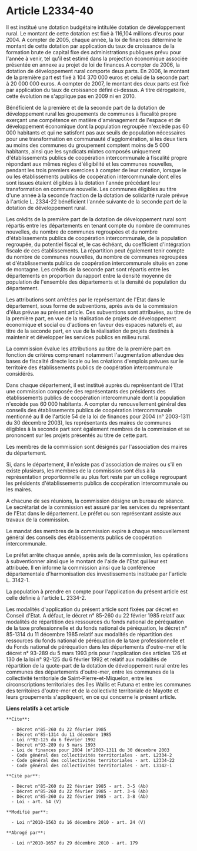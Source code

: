 # Article L2334-40

Il est institué une dotation budgétaire intitulée dotation de développement rural. Le montant de cette dotation est fixé à
116,104 millions d'euros pour 2004. A compter de 2005, chaque année, la loi de finances détermine le montant de cette
dotation par application du taux de croissance de la formation brute de capital fixe des administrations publiques prévu pour
l'année à venir, tel qu'il est estimé dans la projection économique associée présentée en annexe au projet de loi de
finances.A compter de 2006, la dotation de développement rural comporte deux parts. En 2006, le montant de la première part
est fixé à 104 370 000 euros et celui de la seconde part à 20 000 000 euros. A compter de 2007, le montant des deux parts est
fixé par application du taux de croissance défini ci-dessus. A titre dérogatoire, cette évolution ne s'applique pas en 2009
ni en 2010.

Bénéficient de la première et de la seconde part de la dotation de développement rural les groupements de communes à
fiscalité propre exerçant une compétence en matière d'aménagement de l'espace et de développement économique dont la
population regroupée n'excède pas 60 000 habitants et qui ne satisfont pas aux seuils de population nécessaires pour une
transformation en communauté d'agglomération, si les deux tiers au moins des communes du groupement comptent moins de 5 000
habitants, ainsi que les syndicats mixtes composés uniquement d'établissements publics de coopération intercommunale à
fiscalité propre répondant aux mêmes règles d'éligibilité et les communes nouvelles, pendant les trois premiers exercices à
compter de leur création, lorsque le ou les établissements publics de coopération intercommunale dont elles sont issues
étaient éligibles à la dotation l'année précédant leur transformation en commune nouvelle. Les communes éligibles au titre
d'une année à la seconde fraction de la dotation de solidarité rurale prévue à l'article L. 2334-22 bénéficient l'année
suivante de la seconde part de la dotation de développement rural. 

Les crédits de la première part de la dotation de développement rural sont répartis entre les départements en tenant compte
du nombre de communes nouvelles, du nombre de communes regroupées et du nombre d'établissements publics de coopération
intercommunale, de la population regroupée, du potentiel fiscal et, le cas échéant, du coefficient d'intégration fiscale de
ces établissements. La répartition peut également tenir compte du nombre de communes nouvelles, du nombre de communes
regroupées et d'établissements publics de coopération intercommunale situés en zone de montagne. Les crédits de la seconde
part sont répartis entre les départements en proportion du rapport entre la densité moyenne de population de l'ensemble des
départements et la densité de population du département. 

Les attributions sont arrêtées par le représentant de l'Etat dans le département, sous forme de subventions, après avis de la
commission d'élus prévue au présent article. Ces subventions sont attribuées, au titre de la première part, en vue de la
réalisation de projets de développement économique et social ou d'actions en faveur des espaces naturels et, au titre de la
seconde part, en vue de la réalisation de projets destinés à maintenir et développer les services publics en milieu rural. 

La commission évalue les attributions au titre de la première part en fonction de critères comprenant notamment
l'augmentation attendue des bases de fiscalité directe locale ou les créations d'emplois prévues sur le territoire des
établissements publics de coopération intercommunale considérés. 

Dans chaque département, il est institué auprès du représentant de l'Etat une commission composée des représentants des
présidents des établissements publics de coopération intercommunale dont la population n'excède pas 60 000 habitants. A
compter du renouvellement général des conseils des établissements publics de coopération intercommunale mentionné au II de
l'article 54 de la loi de finances pour 2004 (n° 2003-1311 du 30 décembre 2003), les représentants des maires de communes
éligibles à la seconde part sont également membres de la commission et se prononcent sur les projets présentés au titre de
cette part. 

Les membres de la commission sont désignés par l'association des maires du département. 

Si, dans le département, il n'existe pas d'association de maires ou s'il en existe plusieurs, les membres de la commission
sont élus à la représentation proportionnelle au plus fort reste par un collège regroupant les présidents d'établissements
publics de coopération intercommunale ou les maires.

A chacune de ses réunions, la commission désigne un bureau de séance. Le secrétariat de la commission est assuré par les
services du représentant de l'Etat dans le département. Le préfet ou son représentant assiste aux travaux de la commission. 

Le mandat des membres de la commission expire à chaque renouvellement général des conseils des établissements publics de
coopération intercommunale. 

Le préfet arrête chaque année, après avis de la commission, les opérations à subventionner ainsi que le montant de l'aide de
l'Etat qui leur est attribuée. Il en informe la commission ainsi que la conférence départementale d'harmonisation des
investissements instituée par l'article L. 3142-1. 

La population à prendre en compte pour l'application du présent article est celle définie à l'article L. 2334-2. 

Les modalités d'application du présent article sont fixées par décret en Conseil d'Etat. A défaut, le décret n° 85-260 du 22
février 1985 relatif aux modalités de répartition des ressources du fonds national de péréquation de la taxe professionnelle
et du fonds national de péréquation, le décret n° 85-1314 du 11 décembre 1985 relatif aux modalités de répartition des
ressources du fonds national de péréquation de la taxe professionnelle et du Fonds national de péréquation dans les
départements d'outre-mer et le décret n° 93-289 du 5 mars 1993 pris pour l'application des articles 126 et 130 de la loi n°
92-125 du 6 février 1992 et relatif aux modalités de répartition de la quote-part de la dotation de développement rural entre
les communes des départements d'outre-mer, entre les communes de la collectivité territoriale de Saint-Pierre-et-Miquelon,
entre les circonscriptions territoriales des îles Wallis et Futuna et entre les communes des territoires d'outre-mer et de la
collectivité territoriale de Mayotte et leurs groupements s'appliquent, en ce qui concerne le présent article.

**Liens relatifs à cet article**

	**Cite**:

	  - Décret n°85-260 du 22 février 1985
	  - Décret n°85-1314 du 11 décembre 1985
	  - Loi n°92-125 du 6 février 1992
	  - Décret n°93-289 du 5 mars 1993
	  - Loi de finances pour 2004 (n°2003-1311 du 30 décembre 2003
	  - Code général des collectivités territoriales - art. L2334-2
	  - Code général des collectivités territoriales - art. L2334-22
	  - Code général des collectivités territoriales - art. L3142-1

	**Cité par**:

	  - Décret n°85-260 du 22 février 1985 - art. 3-5 (Ab)
	  - Décret n°85-260 du 22 février 1985 - art. 3-6 (Ab)
	  - Décret n°85-260 du 22 février 1985 - art. 3-8 (Ab)
	  - Loi - art. 54 (V)

	**Modifié par**:

	  - Loi n°2010-1563 du 16 décembre 2010 - art. 24 (V)

	**Abrogé par**:

	  - Loi n°2010-1657 du 29 décembre 2010 - art. 179
